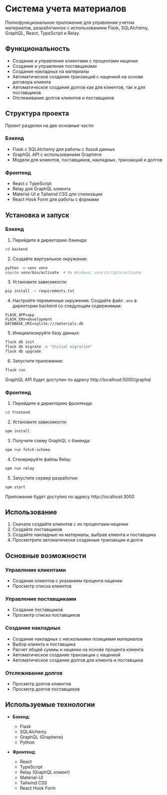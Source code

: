 # Система учета материалов

Полнофункциональное приложение для управления учетом материалов, разработанное с использованием Flask, SQLAlchemy, GraphQL, React, TypeScript и Relay.

## Функциональность

- Создание и управление клиентами с процентами наценки
- Создание и управление поставщиками
- Создание накладных на материалы
- Автоматическое создание транзакций с наценкой на основе договора клиента
- Автоматическое создание долгов как для клиентов, так и для поставщиков
- Отслеживание долгов клиентов и поставщиков

## Структура проекта

Проект разделен на две основные части:

### Бэкенд

- Flask с SQLAlchemy для работы с базой данных
- GraphQL API с использованием Graphene
- Модели для клиентов, поставщиков, накладных, транзакций и долгов

### Фронтенд

- React с TypeScript
- Relay для GraphQL клиента
- Material-UI и Tailwind CSS для стилизации
- React Hook Form для работы с формами

## Установка и запуск

### Бэкенд

1. Перейдите в директорию бэкенда:
```bash
cd backend
```

2. Создайте виртуальное окружение:
```bash
python -m venv venv
source venv/bin/activate  # На Windows: venv\Scripts\activate
```

3. Установите зависимости:
```bash
pip install -r requirements.txt
```

4. Настройте переменные окружения:
Создайте файл `.env` в директории backend со следующим содержимым:
```
FLASK_APP=app
FLASK_ENV=development
DATABASE_URI=sqlite:///materials.db
```

5. Инициализируйте базу данных:
```bash
flask db init
flask db migrate -m "Initial migration"
flask db upgrade
```

6. Запустите приложение:
```bash
flask run
```

GraphQL API будет доступен по адресу http://localhost:5000/graphql

### Фронтенд

1. Перейдите в директорию фронтенда:
```bash
cd frontend
```

2. Установите зависимости:
```bash
npm install
```

3. Получите схему GraphQL с бэкенда:
```bash
npm run fetch-schema
```

4. Сгенерируйте файлы Relay:
```bash
npm run relay
```

5. Запустите сервер разработки:
```bash
npm start
```

Приложение будет доступно по адресу http://localhost:3000

## Использование

1. Сначала создайте клиентов с их процентами наценки
2. Создайте поставщиков
3. Создайте накладные на материалы, выбрав клиента и поставщика
4. Просмотрите автоматически созданные транзакции и долги

## Основные возможности

### Управление клиентами
- Создание клиентов с указанием процента наценки
- Просмотр списка клиентов

### Управление поставщиками
- Создание поставщиков
- Просмотр списка поставщиков

### Создание накладных
- Создание накладных с несколькими позициями материалов
- Выбор клиента и поставщика
- Расчет общей суммы и наценки на основе процента клиента
- Автоматическое создание транзакции с наценкой
- Автоматическое создание долгов для клиента и поставщика

### Отслеживание долгов
- Просмотр долгов клиентов
- Просмотр долгов поставщиков

## Используемые технологии

- **Бэкенд**:
  - Flask
  - SQLAlchemy
  - GraphQL (Graphene)
  - Python

- **Фронтенд**:
  - React
  - TypeScript
  - Relay (GraphQL клиент)
  - Material-UI
  - Tailwind CSS
  - React Hook Form